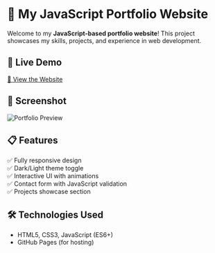 # 🌟 My JavaScript Portfolio Website

Welcome to my **JavaScript-based portfolio website**! This project showcases my skills, projects, and experience in web development.

## 🚀 Live Demo

[🔗 View the Website](https://your-portfolio-link.com)

## 📸 Screenshot

![Portfolio Preview](screenshot.png)

## 📋 Features

✅ Fully responsive design  
✅ Dark/Light theme toggle  
✅ Interactive UI with animations  
✅ Contact form with JavaScript validation  
✅ Projects showcase section

## 🛠️ Technologies Used

- HTML5, CSS3, JavaScript (ES6+)
- GitHub Pages (for hosting)
